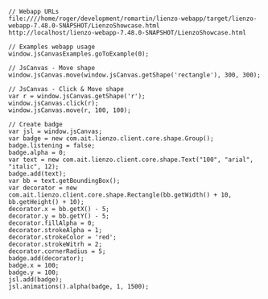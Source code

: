 <!--
   Licensed to the Apache Software Foundation (ASF) under one
   or more contributor license agreements.  See the NOTICE file
   distributed with this work for additional information
   regarding copyright ownership.  The ASF licenses this file
   to you under the Apache License, Version 2.0 (the
   "License"); you may not use this file except in compliance
   with the License.  You may obtain a copy of the License at
     http://www.apache.org/licenses/LICENSE-2.0
   Unless required by applicable law or agreed to in writing,
   software distributed under the License is distributed on an
   "AS IS" BASIS, WITHOUT WARRANTIES OR CONDITIONS OF ANY
   KIND, either express or implied.  See the License for the
   specific language governing permissions and limitations
   under the License.
-->

    // Webapp URLs
    file:////home/roger/development/romartin/lienzo-webapp/target/lienzo-webapp-7.48.0-SNAPSHOT/LienzoShowcase.html
    http://localhost/lienzo-webapp-7.48.0-SNAPSHOT/LienzoShowcase.html

    // Examples webapp usage
    window.jsCanvasExamples.goToExample(0);

    // JsCanvas - Move shape
    window.jsCanvas.move(window.jsCanvas.getShape('rectangle'), 300, 300);

    // JsCanvas - Click & Move shape
    var r = window.jsCanvas.getShape('r');
    window.jsCanvas.click(r);
    window.jsCanvas.move(r, 100, 100);

    // Create badge
    var jsl = window.jsCanvas;
    var badge = new com.ait.lienzo.client.core.shape.Group();
    badge.listening = false;
    badge.alpha = 0;
    var text = new com.ait.lienzo.client.core.shape.Text("100", "arial", "italic", 12);
    badge.add(text);
    var bb = text.getBoundingBox();
    var decorator = new com.ait.lienzo.client.core.shape.Rectangle(bb.getWidth() + 10, bb.getHeight() + 10);
    decorator.x = bb.getX() - 5;
    decorator.y = bb.getY() - 5;
    decorator.fillAlpha = 0;
    decorator.strokeAlpha = 1;
    decorator.strokeColor = 'red';
    decorator.strokeWitrh = 2;
    decorator.cornerRadius = 5;
    badge.add(decorator);
    badge.x = 100;
    badge.y = 100;
    jsl.add(badge);
    jsl.animations().alpha(badge, 1, 1500);

